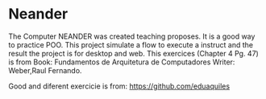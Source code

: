 Neander 
=======

The Computer NEANDER was created teaching proposes. It is a good way to practice POO. 
This project simulate a flow to execute a instruct and the result the project is for desktop and web.
This exercices (Chapter 4 Pg. 47) is from Book: Fundamentos de Arquitetura de Computadores Writer: Weber,Raul Fernando.

Good and diferent exercicie is from: https://github.com/eduaquiles
